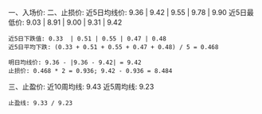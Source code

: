 一、入场价:
二、止损价:
    近5日均线价: 9.36  | 9.42 | 9.55 | 9.78 | 9.90
    近5日最低价: 9.03  | 8.91 | 9.00 | 9.31 | 9.42

    近5日下跌值: 0.33  | 0.51 | 0.55 | 0.47 | 0.48
    近5日平均下跌: (0.33 + 0.51 + 0.55 + 0.47 + 0.48) / 5 = 0.468

    明日均线价: 9.36 - |9.36 - 9.42| = 9.42
    止损价: 0.468 * 2 = 0.936; 9.42 - 0.936 = 8.484

三、止盈价:
    近10周均线: 9.43
    近5周均线: 9.23

    止盈线: 9.33 / 9.23